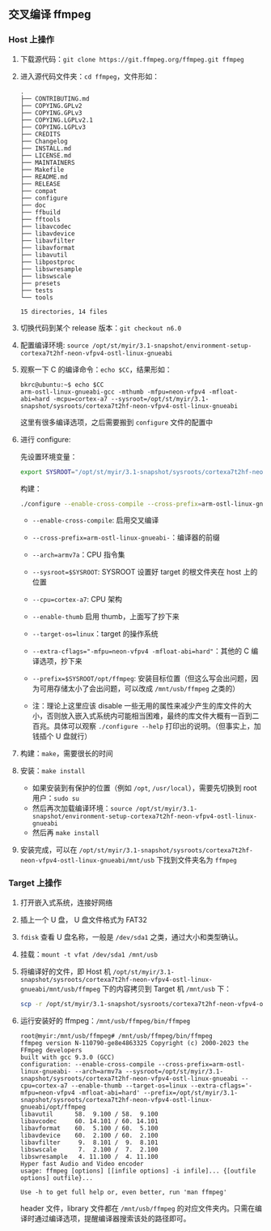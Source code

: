 ## 交叉编译 ffmpeg

### Host 上操作

1. 下载源代码：`git clone https://git.ffmpeg.org/ffmpeg.git ffmpeg`  

2. 进入源代码文件夹：`cd ffmpeg`，文件形如：

    ```
    .
    ├── CONTRIBUTING.md
    ├── COPYING.GPLv2
    ├── COPYING.GPLv3
    ├── COPYING.LGPLv2.1
    ├── COPYING.LGPLv3
    ├── CREDITS
    ├── Changelog
    ├── INSTALL.md
    ├── LICENSE.md
    ├── MAINTAINERS
    ├── Makefile
    ├── README.md
    ├── RELEASE
    ├── compat
    ├── configure
    ├── doc
    ├── ffbuild
    ├── fftools
    ├── libavcodec
    ├── libavdevice
    ├── libavfilter
    ├── libavformat
    ├── libavutil
    ├── libpostproc
    ├── libswresample
    ├── libswscale
    ├── presets
    ├── tests
    └── tools

    15 directories, 14 files
    ```

3. 切换代码到某个 release 版本：`git checkout n6.0`

4. 配置编译环境: `source /opt/st/myir/3.1-snapshot/environment-setup-cortexa7t2hf-neon-vfpv4-ostl-linux-gnueabi` 

5. 观察一下 C 的编译命令：`echo $CC`，结果形如：

    ```
    bkrc@ubuntu:~$ echo $CC
    arm-ostl-linux-gnueabi-gcc -mthumb -mfpu=neon-vfpv4 -mfloat-abi=hard -mcpu=cortex-a7 --sysroot=/opt/st/myir/3.1-snapshot/sysroots/cortexa7t2hf-neon-vfpv4-ostl-linux-gnueabi
    ```

    这里有很多编译选项，之后需要搬到 `configure` 文件的配置中

6. 进行 configure:
    
    先设置环境变量：
    
    ```bash
    export SYSROOT="/opt/st/myir/3.1-snapshot/sysroots/cortexa7t2hf-neon-vfpv4-ostl-linux-gnueabi" 
    ```
    
    构建：
    
    ```bash
    ./configure --enable-cross-compile --cross-prefix=arm-ostl-linux-gnueabi- --arch=armv7a --sysroot=$SYSROOT --cpu=cortex-a7 --enable-thumb --target-os=linux --extra-cflags="-mfpu=neon-vfpv4 -mfloat-abi=hard" --prefix=$SYSROOT/opt/ffmpeg
    ```
    * `--enable-cross-compile`: 启用交叉编译
    * `--cross-prefix=arm-ostl-linux-gnueabi-`：编译器的前缀
    * `--arch=armv7a`：CPU 指令集
    * `--sysroot=$SYSROOT`: SYSROOT 设置好 target 的根文件夹在 host 上的位置
    * `--cpu=cortex-a7`: CPU 架构
    * `--enable-thumb` 启用 thumb，上面写了抄下来
    * `--target-os=linux`：target 的操作系统
    * `--extra-cflags="-mfpu=neon-vfpv4 -mfloat-abi=hard"`：其他的 C 编译选项，抄下来
    * `--prefix=$SYSROOT/opt/ffmpeg`: 安装目标位置（但这么写会出问题，因为可用存储太小了会出问题，可以改成 `/mnt/usb/ffmpeg` 之类的）

    * 注：理论上这里应该 disable 一些无用的属性来减少产生的库文件的大小，否则放入嵌入式系统内可能相当困难，最终的库文件大概有一百到二百兆。具体可以观察 `./configure --help` 打印出的说明。（但事实上，加钱插个 U 盘就行）

7. 构建：`make`，需要很长的时间

8. 安装：`make install`
    * 如果安装到有保护的位置（例如 `/opt`, `/usr/local`），需要先切换到 root 用户：`sudo su`
    * 然后再次加载编译环境：`source /opt/st/myir/3.1-snapshot/environment-setup-cortexa7t2hf-neon-vfpv4-ostl-linux-gnueabi`
    * 然后再 `make install`

9. 安装完成，可以在 `/opt/st/myir/3.1-snapshot/sysroots/cortexa7t2hf-neon-vfpv4-ostl-linux-gnueabi/mnt/usb` 下找到文件夹名为 `ffmpeg`

### Target 上操作

1. 打开嵌入式系统，连接好网络

2. 插上一个 U 盘， U 盘文件格式为 FAT32

3. `fdisk` 查看 U 盘名称，一般是 `/dev/sda1` 之类，通过大小和类型确认。

4. 挂载：`mount -t vfat /dev/sda1 /mnt/usb`

5. 将编译好的文件，即 Host 机 `/opt/st/myir/3.1-snapshot/sysroots/cortexa7t2hf-neon-vfpv4-ostl-linux-gnueabi/mnt/usb/ffmpeg` 下的内容拷贝到 Target 机 `/mnt/usb` 下：
    ```bash
    scp -r /opt/st/myir/3.1-snapshot/sysroots/cortexa7t2hf-neon-vfpv4-ostl-linux-gnueabi/mnt/usb/ffmpeg root@xxx.xxx.xxx.xxx:/mnt/usb/ffmpeg
    ```

6. 运行安装好的 ffmpeg：`/mnt/usb/ffmpeg/bin/ffmpeg`

    ```
    root@myir:/mnt/usb/ffmpeg# /mnt/usb/ffmpeg/bin/ffmpeg
    ffmpeg version N-110790-ge8e4863325 Copyright (c) 2000-2023 the FFmpeg developers
    built with gcc 9.3.0 (GCC)
    configuration: --enable-cross-compile --cross-prefix=arm-ostl-linux-gnueabi- --arch=armv7a --sysroot=/opt/st/myir/3.1-snapshot/sysroots/cortexa7t2hf-neon-vfpv4-ostl-linux-gnueabi --cpu=cortex-a7 --enable-thumb --target-os=linux --extra-cflags='-mfpu=neon-vfpv4 -mfloat-abi=hard' --prefix=/opt/st/myir/3.1-snapshot/sysroots/cortexa7t2hf-neon-vfpv4-ostl-linux-gnueabi/opt/ffmpeg
    libavutil      58.  9.100 / 58.  9.100
    libavcodec     60. 14.101 / 60. 14.101
    libavformat    60.  5.100 / 60.  5.100
    libavdevice    60.  2.100 / 60.  2.100
    libavfilter     9.  8.101 /  9.  8.101
    libswscale      7.  2.100 /  7.  2.100
    libswresample   4. 11.100 /  4. 11.100
    Hyper fast Audio and Video encoder
    usage: ffmpeg [options] [[infile options] -i infile]... {[outfile options] outfile}...

    Use -h to get full help or, even better, run 'man ffmpeg'
    ```

    header 文件，library 文件都在 `/mnt/usb/ffmpeg` 的对应文件夹内。只需在编译时通过编译选项，提醒编译器搜索该处的路径即可。